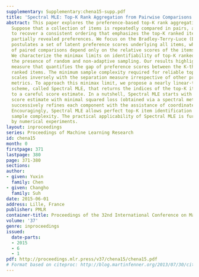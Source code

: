 ```yaml
---
supplementary: Supplementary:chena15-supp.pdf
title: 'Spectral MLE: Top-K Rank Aggregation from Pairwise Comparisons'
abstract: This paper explores the preference-based top-K rank aggregation problem.
  Suppose that a collection of items is repeatedly compared in pairs, and one wishes
  to recover a consistent ordering that emphasizes the top-K ranked items, based on
  partially revealed preferences. We focus on the Bradley-Terry-Luce (BTL) model that
  postulates a set of latent preference scores underlying all items, where the odds
  of paired comparisons depend only on the relative scores of the items involved.
  We characterize the minimax limits on identifiability of top-K ranked items, in
  the presence of random and non-adaptive sampling. Our results highlight a separation
  measure that quantifies the gap of preference scores between the K-th and (K+1)-th
  ranked items. The minimum sample complexity required for reliable top-K ranking
  scales inversely with the separation measure irrespective of other preference distribution
  metrics. To approach this minimax limit, we propose a nearly linear-time ranking
  scheme, called Spectral MLE, that returns the indices of the top-K items in accordance
  to a careful score estimate. In a nutshell, Spectral MLE starts with an initial
  score estimate with minimal squared loss (obtained via a spectral method), and then
  successively refines each component with the assistance of coordinate-wise MLEs.
  Encouragingly, Spectral MLE allows perfect top-K item identification under minimal
  sample complexity. The practical applicability of Spectral MLE is further corroborated
  by numerical experiments.
layout: inproceedings
series: Proceedings of Machine Learning Research
id: chena15
month: 0
firstpage: 371
lastpage: 380
page: 371-380
sections: 
author:
- given: Yuxin
  family: Chen
- given: Changho
  family: Suh
date: 2015-06-01
address: Lille, France
publisher: PMLR
container-title: Proceedings of the 32nd International Conference on Machine Learning
volume: '37'
genre: inproceedings
issued:
  date-parts:
  - 2015
  - 6
  - 1
pdf: http://proceedings.mlr.press/v37/chena15/chena15.pdf
# Format based on citeproc: http://blog.martinfenner.org/2013/07/30/citeproc-yaml-for-bibliographies/
---
```

